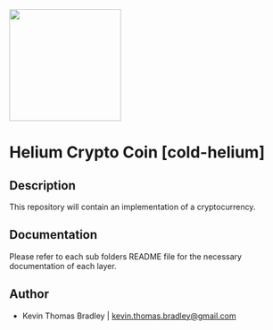 <img src="https://github.com/kevinthomasbradley/cold-helium/blob/master/styles/logo.png" width="200"> 

# Helium Crypto Coin [cold-helium]

## Description

This repository will contain an implementation of a cryptocurrency.

## Documentation

Please refer to each sub folders README file for the necessary documentation of each layer.

## Author
* Kevin Thomas Bradley | kevin.thomas.bradley@gmail.com
